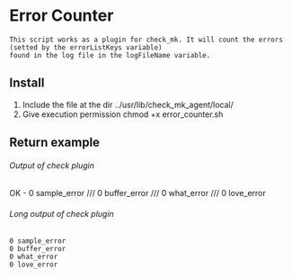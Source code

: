 Error Counter
====================

    This script works as a plugin for check_mk. It will count the errors (setted by the errorListKeys variable)
    found in the log file in the logFileName variable.

## Install

1. Include the file at the dir ../usr/lib/check_mk_agent/local/
2. Give execution permission chmod +x error_counter.sh


## Return example

###### Output of check plugin

OK - 0 sample_error /// 0 buffer_error /// 0 what_error /// 0 love_error

###### Long output of check plugin

    0 sample_error
    0 buffer_error
    0 what_error
    0 love_error
